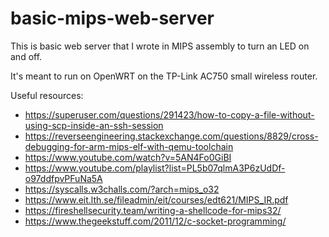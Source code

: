 # basic-mips-web-server
This is basic web server that I wrote in MIPS assembly to turn an LED on and off.

It's meant to run on OpenWRT on the TP-Link AC750 small wireless router.

Useful resources:
* https://superuser.com/questions/291423/how-to-copy-a-file-without-using-scp-inside-an-ssh-session
* https://reverseengineering.stackexchange.com/questions/8829/cross-debugging-for-arm-mips-elf-with-qemu-toolchain
* https://www.youtube.com/watch?v=5AN4Fo0GiBI
* https://www.youtube.com/playlist?list=PL5b07qlmA3P6zUdDf-o97ddfpvPFuNa5A
* https://syscalls.w3challs.com/?arch=mips_o32
* https://www.eit.lth.se/fileadmin/eit/courses/edt621/MIPS_IR.pdf
* https://fireshellsecurity.team/writing-a-shellcode-for-mips32/
* https://www.thegeekstuff.com/2011/12/c-socket-programming/
